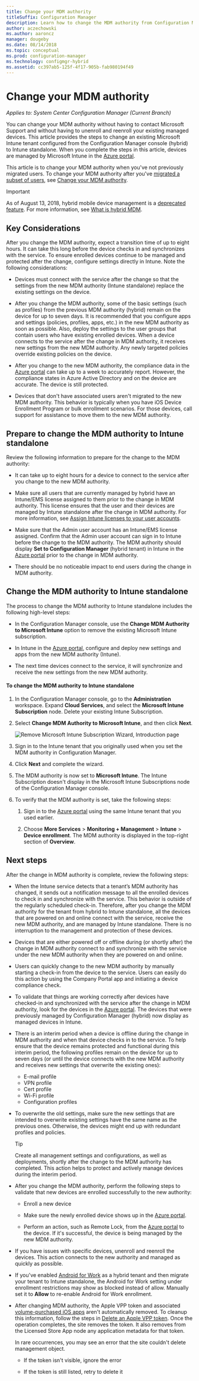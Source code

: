 ```yaml
---
title: Change your MDM authority
titleSuffix: Configuration Manager
description: Learn how to change the MDM authority from Configuration Manager (hybrid) to Intune standalone
author: aczechowski
ms.author: aaroncz
manager: dougeby
ms.date: 08/14/2018
ms.topic: conceptual
ms.prod: configuration-manager
ms.technology: configmgr-hybrid
ms.assetid: cc397ab5-125f-4f17-905b-fab980194f49
---
```


# Change your MDM authority

*Applies to: System Center Configuration Manager (Current Branch)*

You can change your MDM authority without having to contact Microsoft Support and without having to unenroll and reenroll your existing managed devices. This article provides the steps to change an existing Microsoft Intune tenant configured from the Configuration Manager console (hybrid) to Intune standalone. When you complete the steps in this article, devices are managed by Microsoft Intune in the [Azure portal](https://portal.azure.com). 

This article is to change your MDM authority when you've not previously migrated users. To change your MDM authority after you've [migrated a subset of users](migrate-hybridmdm-to-intunesa.md), see [Change your MDM authority](migrate-change-mdm-authority.md).

> [!Important]  
> As of August 13, 2018, hybrid mobile device management is a [deprecated feature](/sccm/core/plan-design/changes/deprecated/removed-and-deprecated-cmfeatures). For more information, see [What is hybrid MDM](/sccm/mdm/understand/hybrid-mobile-device-management).<!--Intune feature 2683117-->  



## Key Considerations

After you change the MDM authority, expect a transition time of up to eight hours. It can take this long before the device checks in and synchronizes with the service. To ensure enrolled devices continue to be managed and protected after the change, configure settings directly in Intune. Note the following considerations:

- Devices must connect with the service after the change so that the settings from the new MDM authority (Intune standalone) replace the existing settings on the device.  

- After you change the MDM authority, some of the basic settings (such as profiles) from the previous MDM authority (hybrid) remain on the device for up to seven days. It is recommended that you configure apps and settings (policies, profiles, apps, etc.) in the new MDM authority as soon as possible. Also, deploy the settings to the user groups that contain users who have existing enrolled devices. When a device connects to the service after the change in MDM authority, it receives new settings from the new MDM authority. Any newly targeted policies override existing policies on the device.  

- After you change to the new MDM authority, the compliance data in the [Azure portal](https://portal.azure.com) can take up to a week to accurately report. However, the compliance states in Azure Active Directory and on the device are accurate. The device is still protected.  

- Devices that don't have associated users aren't migrated to the new MDM authority. This behavior is typically when you have iOS Device Enrollment Program or bulk enrollment scenarios. For those devices, call support for assistance to move them to the new MDM authority.  



## Prepare to change the MDM authority to Intune standalone

Review the following information to prepare for the change to the MDM authority:

- It can take up to eight hours for a device to connect to the service after you change to the new MDM authority.  

- Make sure all users that are currently managed by hybrid have an Intune/EMS license assigned to them prior to the change in MDM authority. This license ensures that the user and their devices are managed by Intune standalone after the change in MDM authority. For more information, see [Assign Intune licenses to your user accounts](https://docs.microsoft.com/intune/get-started/start-with-a-paid-subscription-to-microsoft-intune-step-4).  

- Make sure that the Admin user account has an Intune/EMS license assigned. Confirm that the Admin user account can sign in to Intune before the change to the MDM authority. The MDM authority should display **Set to Configuration Manager** (hybrid tenant) in Intune in the [Azure portal](https://portal.azure.com) prior to the change in MDM authority.  

- There should be no noticeable impact to end users during the change in MDM authority. 



## Change the MDM authority to Intune standalone

The process to change the MDM authority to Intune standalone includes the following high-level steps:  

- In the Configuration Manager console, use the **Change MDM Authority to Microsoft Intune** option to remove the existing Microsoft Intune subscription.  

- In Intune in the [Azure portal](https://portal.azure.com), configure and deploy new settings and apps from the new MDM authority (Intune).  

- The next time devices connect to the service, it will synchronize and receive the new settings from the new MDM authority.  

#### To change the MDM authority to Intune standalone
1. In the Configuration Manager console, go to the **Administration** workspace. Expand **Cloud Services**, and select the **Microsoft Intune Subscription** node. Delete your existing Intune Subscription.  

2. Select **Change MDM Authority to Microsoft Intune**, and then click **Next**.  

   ![Remove Microsoft Intune Subscription Wizard, Introduction page](./media/mdm-change-delete-subscription.png)

3. Sign in to the Intune tenant that you originally used when you set the MDM authority in Configuration Manager.  

4. Click **Next** and complete the wizard.  

5. The MDM authority is now set to **Microsoft Intune**. The Intune Subscription doesn't display in the Microsoft Intune Subscriptions node of the Configuration Manager console.  

6. To verify that the MDM authority is set, take the following steps:  

    1. Sign in to the [Azure portal](https://portal.azure.com) using the same Intune tenant that you used earlier.  

    2. Choose **More Services** > **Monitoring + Management** > **Intune** > **Device enrollment**. The MDM authority is displayed in the top-right section of **Overview**.  



## Next steps

After the change in MDM authority is complete, review the following steps:  

- When the Intune service detects that a tenant’s MDM authority has changed, it sends out a notification message to all the enrolled devices to check in and synchronize with the service. This behavior is outside of the regularly scheduled check-in. Therefore, after you change the MDM authority for the tenant from hybrid to Intune standalone, all the devices that are powered on and online connect with the service, receive the new MDM authority, and are managed by Intune standalone. There is no interruption to the management and protection of these devices.  

- Devices that are either powered off or offline during (or shortly after) the change in MDM authority connect to and synchronize with the service under the new MDM authority when they are powered on and online.   

- Users can quickly change to the new MDM authority by manually starting a check-in from the device to the service. Users can easily do this action by using the Company Portal app and initiating a device compliance check.  

- To validate that things are working correctly after devices have checked-in and synchronized with the service after the change in MDM authority, look for the devices in the [Azure portal](https://portal.azure.com). The devices that were previously managed by Configuration Manager (hybrid) now display as managed devices in Intune.    

- There is an interim period when a device is offline during the change in MDM authority and when that device checks in to the service. To help ensure that the device remains protected and functional during this interim period, the following profiles remain on the device for up to seven days (or until the device connects with the new MDM authority and receives new settings that overwrite the existing ones):  
    - E-mail profile
    - VPN profile
    - Cert profile
    - Wi-Fi profile
    - Configuration profiles  

- To overwrite the old settings, make sure the new settings that are intended to overwrite existing settings have the same name as the previous ones. Otherwise, the devices might end up with redundant profiles and policies.    

  > [!TIP]   
  > Create all management settings and configurations, as well as deployments, shortly after the change to the MDM authority has completed. This action helps to protect and actively manage devices during the interim period.   

-  After you change the MDM authority, perform the following steps to validate that new devices are enrolled successfully to the new authority:   

    - Enroll a new device  

    - Make sure the newly enrolled device shows up in the [Azure portal](https://portal.azure.com).  

    - Perform an action, such as Remote Lock, from the [Azure portal](https://portal.azure.com) to the device. If it's successful, the device is being managed by the new MDM authority.  
    
- If you have issues with specific devices, unenroll and reenroll the devices. This action connects to the new authority and managed as quickly as possible.  

- If you've enabled [Android for Work](/sccm/mdm/deploy-use/create-configuration-items-for-android-for-work-devices-managed-without-the-client) as a hybrid tenant and then migrate your tenant to Intune standalone, the Android for Work setting under enrollment restrictions may show as blocked instead of allow. Manually set it to **Allow** to re-enable Android for Work enrollment.<!--512117-->  

- After changing MDM authority, the Apple VPP token and associated [volume-purchased iOS apps](/sccm/mdm/deploy-use/manage-volume-purchased-ios-apps) aren't automatically removed. To cleanup this information, follow the steps in [Delete an Apple VPP token](/sccm/mdm/deploy-use/manage-volume-purchased-ios-apps#delete-an-apple-vpp-token). Once the operation completes, the site removes the token. It also removes from the Licensed Store App node any application metadata for that token.<!--SCCMDocs issue 579-->  

    In rare occurrences, you may see an error that the site couldn't delete management object.  

    - If the token isn't visible, ignore the error  

    - If the token is still listed, retry to delete it  

